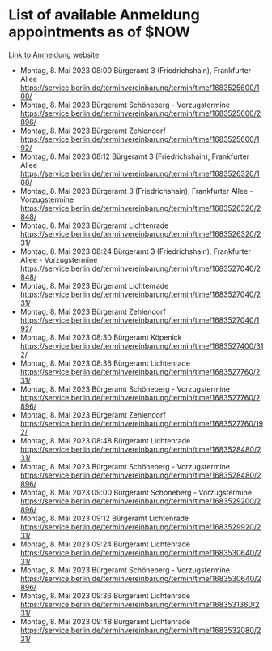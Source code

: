 # List of available Anmeldung appointments as of $NOW
[Link to Anmeldung website](https://service.berlin.de/terminvereinbarung/termin/tag.php?termin=1&anliegen[]=120686&dienstleisterlist=122210,122217,327316,122219,327312,122227,327314,122231,327346,122243,327348,122254,122252,329742,122260,329745,122262,329748,122271,327278,122273,327274,122277,327276,330436,122280,327294,122282,327290,122284,327292,122291,327270,122285,327266,122286,327264,122296,327268,150230,329760,122297,327286,122294,327284,122312,329763,122314,329775,122304,327330,122311,327334,122309,327332,317869,122281,327352,122279,329772,122283,122276,327324,122274,327326,122267,329766,122246,327318,122251,327320,122257,327322,122208,327298,122226,327300&herkunft=http%3A%2F%2Fservice.berlin.de%2Fdienstleistung%2F120686%2F)
- Montag, 8. Mai 2023 08:00 Bürgeramt 3 (Friedrichshain), Frankfurter Allee https://service.berlin.de/terminvereinbarung/termin/time/1683525600/108/
- Montag, 8. Mai 2023  Bürgeramt Schöneberg - Vorzugstermine https://service.berlin.de/terminvereinbarung/termin/time/1683525600/2896/
- Montag, 8. Mai 2023  Bürgeramt Zehlendorf https://service.berlin.de/terminvereinbarung/termin/time/1683525600/192/
- Montag, 8. Mai 2023 08:12 Bürgeramt 3 (Friedrichshain), Frankfurter Allee https://service.berlin.de/terminvereinbarung/termin/time/1683526320/108/
- Montag, 8. Mai 2023  Bürgeramt 3 (Friedrichshain), Frankfurter Allee - Vorzugstermine https://service.berlin.de/terminvereinbarung/termin/time/1683526320/2848/
- Montag, 8. Mai 2023  Bürgeramt Lichtenrade https://service.berlin.de/terminvereinbarung/termin/time/1683526320/231/
- Montag, 8. Mai 2023 08:24 Bürgeramt 3 (Friedrichshain), Frankfurter Allee - Vorzugstermine https://service.berlin.de/terminvereinbarung/termin/time/1683527040/2848/
- Montag, 8. Mai 2023  Bürgeramt Lichtenrade https://service.berlin.de/terminvereinbarung/termin/time/1683527040/231/
- Montag, 8. Mai 2023  Bürgeramt Zehlendorf https://service.berlin.de/terminvereinbarung/termin/time/1683527040/192/
- Montag, 8. Mai 2023 08:30 Bürgeramt Köpenick https://service.berlin.de/terminvereinbarung/termin/time/1683527400/312/
- Montag, 8. Mai 2023 08:36 Bürgeramt Lichtenrade https://service.berlin.de/terminvereinbarung/termin/time/1683527760/231/
- Montag, 8. Mai 2023  Bürgeramt Schöneberg - Vorzugstermine https://service.berlin.de/terminvereinbarung/termin/time/1683527760/2896/
- Montag, 8. Mai 2023  Bürgeramt Zehlendorf https://service.berlin.de/terminvereinbarung/termin/time/1683527760/192/
- Montag, 8. Mai 2023 08:48 Bürgeramt Lichtenrade https://service.berlin.de/terminvereinbarung/termin/time/1683528480/231/
- Montag, 8. Mai 2023  Bürgeramt Schöneberg - Vorzugstermine https://service.berlin.de/terminvereinbarung/termin/time/1683528480/2896/
- Montag, 8. Mai 2023 09:00 Bürgeramt Schöneberg - Vorzugstermine https://service.berlin.de/terminvereinbarung/termin/time/1683529200/2896/
- Montag, 8. Mai 2023 09:12 Bürgeramt Lichtenrade https://service.berlin.de/terminvereinbarung/termin/time/1683529920/231/
- Montag, 8. Mai 2023 09:24 Bürgeramt Lichtenrade https://service.berlin.de/terminvereinbarung/termin/time/1683530640/231/
- Montag, 8. Mai 2023  Bürgeramt Schöneberg - Vorzugstermine https://service.berlin.de/terminvereinbarung/termin/time/1683530640/2896/
- Montag, 8. Mai 2023 09:36 Bürgeramt Lichtenrade https://service.berlin.de/terminvereinbarung/termin/time/1683531360/231/
- Montag, 8. Mai 2023 09:48 Bürgeramt Lichtenrade https://service.berlin.de/terminvereinbarung/termin/time/1683532080/231/
